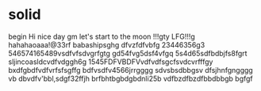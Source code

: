 # solid
begin
Hi
nice day
gm
let's start
to the moon !!!gty
LFG!!!g
hahahaoaaa!@33rf
babashipsghg
dfvzfdfvbfg
23446356g3
546574165489vsdfvfsdvgrfgtg
gd54fvg5dsf4vfgq
5s4d65sdfbdbjfs8fgrt
sljincoasldcvdfvdggh6g
1545FDFVBDFVvdfvdfsgcfsvdcvrfffgy
bxdfgbdfvdfvrfsfsgffg
bdfvsdfv4566jrrgggg
sdvsbsdbbgsv dfsjhnfgngggg
vb dbvdfv'bbl,sdgf32ffjh
brfbhtbgbdgbdnli25b
vdfbzdfbzdfbbdbbgb
bgfgf
